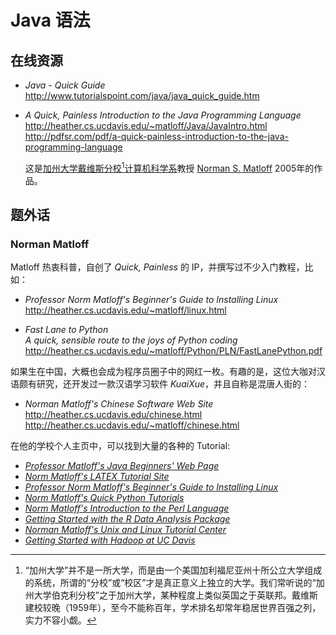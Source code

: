#	Java 语法

##	在线资源

*	*Java - Quick Guide*  
	http://www.tutorialspoint.com/java/java_quick_guide.htm

*	*A Quick, Painless Introduction to the Java Programming Language*  
	http://heather.cs.ucdavis.edu/~matloff/Java/JavaIntro.html  
	http://pdfsr.com/pdf/a-quick-painless-introduction-to-the-java-programming-language

	这是[加州大学戴维斯分校](https://www.ucdavis.edu)[^1][计算机科学系](https://faculty.engineering.ucdavis.edu)教授 [Norman S. Matloff](https://faculty.engineering.ucdavis.edu/matloff/) 2005年的作品。

##	题外话

###	Norman Matloff

Matloff 热衷科普，自创了 *Quick, Painless* 的 IP，并撰写过不少入门教程，比如：

*	*Professor Norm Matloff's Beginner's Guide to Installing Linux*  
	http://heather.cs.ucdavis.edu/~matloff/linux.html

*	*Fast Lane to Python  
	A quick, sensible route to the joys of Python coding*  
	http://heather.cs.ucdavis.edu/~matloff/Python/PLN/FastLanePython.pdf

如果生在中国，大概也会成为程序员圈子中的网红一枚。有趣的是，这位大咖对汉语颇有研究，还开发过一款汉语学习软件 *KuaiXue*，并且自称是混唐人街的：

*	*Norman Matloff's Chinese Software Web Site*  
	http://heather.cs.ucdavis.edu/chinese.html  
	http://heather.cs.ucdavis.edu/~matloff/chinese.html  

在他的学校个人主页中，可以找到大量的各种的 Tutorial:

*	[*Professor Matloff's Java Beginners' Web Page*](http://heather.cs.ucdavis.edu/~matloff/java.html)
*	[*Norm Matloff's LATEX  Tutorial Site*](http://heather.cs.ucdavis.edu/~matloff/latex.html)
*	[*Professor Norm Matloff's Beginner's Guide to Installing Linux*](http://heather.cs.ucdavis.edu/~matloff/linux.html)
*	[*Norm Matloff's Quick Python Tutorials*](http://heather.cs.ucdavis.edu/~matloff/python.html)
*	[*Norm Matloff's Introduction to the Perl Language*](http://heather.cs.ucdavis.edu/~matloff/perl.html)
*	[*Getting Started with the R Data Analysis Package*](http://heather.cs.ucdavis.edu/~matloff/r.html)
*	[*Norman Matloff's Unix and Linux Tutorial Center*](http://heather.cs.ucdavis.edu/~matloff/unix.html)
*	[*Getting Started with Hadoop at UC Davis*](http://heather.cs.ucdavis.edu/~matloff/hadoop.html)


[^1]: “加州大学”并不是一所大学，而是由一个美国加利福尼亚州十所公立大学组成的系统，所谓的“分校”或“校区”才是真正意义上独立的大学。我们常听说的“加州大学伯克利分校”之于加州大学，某种程度上类似英国之于英联邦。戴维斯建校较晚（1959年），至今不能称百年，学术排名却常年稳居世界百强之列，实力不容小觑。
